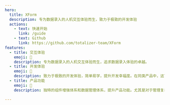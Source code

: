 ```yaml
---
hero:
  title: XForm
  description: 专为数据录入的人机交互体验而生，致力于极致的开发体验
  actions:
    - text: 快速开始
      link: /guide
    - text: Github
      link: https://github.com/totalizer-team/XForm
features:
  - title: 交互体验
    emoji: 💎
    description: 专为数据录入的人机交互体验而生，追求数据录入体验的卓越。
  - title: 开发体验
    emoji: 🚀
    description: 致力于极致的开发体验，简单易学，提升开发幸福度。在同类产品中，这可能是你见过最简单易学的设计。
  - title: 产品功能
    emoji: 🌈
    description: 独特的组件增强体系和数据管理体系，提升产品功能。尤其是对于管理复杂数据的场景，显著提升系统健壮性和用户操作的精确性。

---
```



